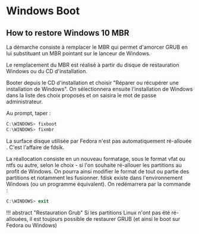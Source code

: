 # Windows Boot

## How to restore Windows 10 MBR

La démarche consiste à remplacer le MBR qui permet d'amorcer GRUB en lui substituant un MBR pointant sur le lanceur de Windows.

Le remplacement du MBR est réalisé à partir du disque de restauration Windows ou du CD d'installation.

Booter depuis le CD d'installation et choisir "Réparer ou récupérer une installation de Windows".
On sélectionnera ensuite l'installation de Windows dans la liste des choix proposés et on saisira le mot de passe administrateur.

Au prompt, taper :

```powershell
C:\WINDOWS> fixboot
C:\WINDOWS> fixmbr
```

La surface disque utilisée par Fedora n'est pas automatiquement ré-allouée .
C'est l'affaire de fdsik.

La réallocation consiste en un nouveau formatage, sous le format vfat ou ntfs ou autre, selon le choix - si l'on souhaite ré-allouer les partitions au profit de Windows. On pourra ainsi modifier le format de tout ou partie des partitions et notamment les fusionner. fdisk existe dans l'environnement Windows (ou un programme équivalent).
On redémarrera par la commande :

```powershell
C:\WINDOWS> exit
```

!!! abstract "Restauration Grub"
    Si les partitions Linux n'ont pas été ré-allouées, il est toujours possible de restaurer GRUB (et ainsi le boot sur Fedora ou Windows)
